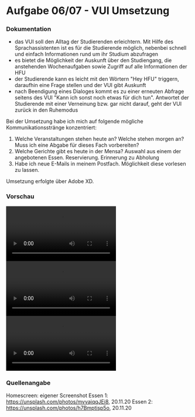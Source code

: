 # Aufgabe 06/07 - VUI Umsetzung

### Dokumentation
- das VUI soll den Alltag der Studierenden erleichtern. Mit Hilfe des Sprachassistenten ist es für die Studierende möglich, nebenbei schnell und einfach Informationen rund um ihr Studium abzufragen
- es bietet die Möglichkeit der Auskunft über den Studiengang, die anstehenden Wochenaufgaben sowie Zugriff auf alle Informationen der HFU
- der Studierende kann es leicht mit den Wörtern "Hey HFU" triggern, daraufhin eine Frage stellen und der VUI gibt Auskunft
- nach Beendigung eines Dialoges kommt es zu einer erneuten Abfrage seitens des VUI "Kann ich sonst noch etwas für dich tun". Antwortet der Studierende mit einer Verneinung bzw. gar nicht darauf, geht der VUI zurück in den Ruhemodus

Bei der Umsetzung habe ich mich auf folgende mögliche Kommunikationsstränge konzentriert: 
1. Welche Veranstaltungen stehen heute an? Welche stehen morgen an? Muss ich eine Abgabe für dieses Fach vorbereiten?
2. Welche Gerichte gibt es heute in der Mensa? Auswahl aus einem der angebotenen Essen. Reservierung. Erinnerung zu Abholung
3. Habe ich neue E-Mails in meinem Postfach. Möglichkeit diese vorlesen zu lassen. 

Umsetzung erfolgte über Adobe XD. 


### Vorschau
![VUI-Mensa](Mensa.mp4)
![VUI-Veranstaltung](Veranstaltung.mp4)
![VUI-Mail](Mail.mp4)


### Quellenangabe
Homescreen: eigener Screenshot
Essen 1: https://unsplash.com/photos/mvvajqqJEi8, 20.11.20
Essen 2: https://unsplash.com/photos/h7Bmptisp5o, 20.11.20